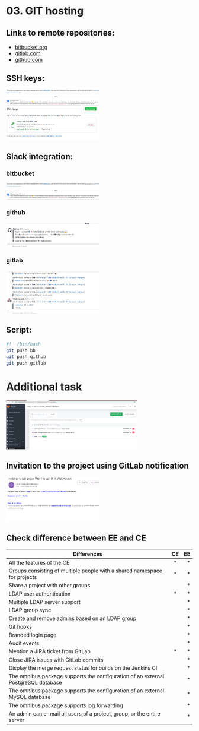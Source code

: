# 03. GIT hosting

## Links to remote repositories:

* [bitbucket.org](https://bitbucket.org/vitalik-vitalic/m-sa2-11-19/src/master/)
* [gitlab.com](https://gitlab.com/vitalik-vitalic/m-sa2-11-19)
* [github.com](https://github.com/vitalik-vitalic/m-sa2-11-19)

## SSH keys:

<img src="Images/bitbucket-slack.PNG" width="50%" height="50%">

<img src="Images/ssh-key-github.PNG" width="50%" height="50%">


## Slack integration:

### bitbucket

<img src="Images/bitbucket-slack.PNG" width="50%" height="50%">

### github

<img src="Images/github-slack.PNG" width="50%" height="50%">

### gitlab

<img src="Images/gitlab-slack.PNG" width="50%" height="50%">

## Script:

```bash
#!  /bin/bash 
git push bb
git push github 
git push gitlab
```
# Additional task

<img src="Images/gitlab-local.PNG" width="70%" height="70%">

## Invitation to the project using GitLab notification

<img src="Images/gitlabinvitation.PNG" width="50%" height="50%">

## Check difference between EE and CE

| Differences        | CE           | EE  |
| ------------- |:-------------:| -----:|
| All the features of the CE      | * | * |
| Groups consisting of multiple people with a shared namespace for projects      | *      |   * |
| Share a project with other groups |     |    * |
| LDAP user authentication | *    |    * |
| Multiple LDAP server support |     |    * |
| LDAP group sync |     |    * |
| Create and remove admins based on an LDAP group |     |    * |
| Git hooks |     |    * |
| Branded login page |     |    * |
| Audit events |     |    * |
| Mention a JIRA ticket from GitLab |  *   |    * |
| Close JIRA issues with GitLab commits |     |    * |
| Display the merge request status for builds on the Jenkins CI |     |    * |
| The omnibus package supports the configuration of an external PostgreSQL database |     |    * |
| The omnibus package supports the configuration of an external MySQL database |     |    * |
| The omnibus package supports log forwarding |     |    * |
| An admin can e-mail all users of a project, group, or the entire server |     |    * |
